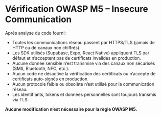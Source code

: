 # Vérification OWASP M5 – Insecure Communication

Après analyse du code fourni :

- Toutes les communications réseau passent par HTTPS/TLS (jamais de HTTP ou de canaux non chiffrés).
- Les SDK utilisés (Supabase, Expo, React Native) appliquent TLS par défaut et n’acceptent pas de certificats invalides en production.
- Aucune donnée sensible n’est transmise via des canaux non sécurisés (SMS, Bluetooth, NFC, etc.).
- Aucun code ne désactive la vérification des certificats ou n’accepte de certificats auto-signés en production.
- Aucun protocole faible ou obsolète n’est utilisé pour la communication réseau.
- Les identifiants, tokens et données personnelles sont toujours transmis via TLS.

**Aucune modification n’est nécessaire pour la règle OWASP M5.**
